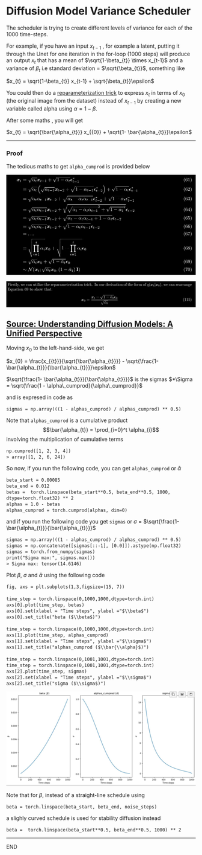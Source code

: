 # Diffusion Model Variance Scheduler

The scheduler is trying to create different levels of variance for each of the 1000 time-steps.

  
For example, if you have an input $x_{t-1}$ , for example a latent, putting it through the Unet for one iteration in the for-loop (1000 steps) will produce an output $x_{t}$ that has a mean of $\sqrt{1-\beta_{t}} \times x_{t-1}$ and a variance of $\beta_{t}$ i.e standard deviation = $\sqrt{\beta_{t}}$,   something like   

$x_{t} = \sqrt{1-\beta_{t}} x_{t-1} + \sqrt{\beta_{t}}\epsilon$  
  
You could then do a [reparameterization trick](https://lilianweng.github.io/posts/2018-08-12-vae/#reparameterization-trick) to express $x_{t}$ in terms of $x_{0}$ (the original image from the dataset) instead of $x_{t-1}$ by creating a new variable called alpha using $\alpha = 1 - \beta$.  



After some maths , you will get 
  
$x_{t} = \sqrt{\bar{\alpha_{t}}} x_{{0}} + \sqrt{1- \bar{\alpha_{t}}}\epsilon$  

---
### Proof


The tedious maths to get `alpha_cumprod` is provided below      

![beta proof](images/beta_proof.jpg)  

![beta proof](images/eq115.jpg)  

[Source: Understanding Diffusion Models: A Unified Perspective](https://arxiv.org/abs/2208.11970)  
---  

  
Moving $x_{{0}}$ to the left-hand-side, we get

$x_{0} =  \frac{x_{{t}}}{\sqrt{\bar{\alpha_{t}}}}  - \sqrt{\frac{1- \bar{\alpha_{t}}}{\bar{\alpha_{t}}}}\epsilon$   


$\sqrt{\frac{1- \bar{\alpha_{t}}}{\bar{\alpha_{t}}}}$ is the sigmas $*\Sigma = \sqrt{\frac{1 - \alpha\_cumprod}{\alpha\_cumprod}}$


and is expresed in code as

```
sigmas = np.array(((1 - alphas_cumprod) / alphas_cumprod) ** 0.5)
```

Note that `alphas_cumprod` is a cumulative product  $$\bar{\alpha_{t}} = \prod_{i=0}^t \alpha_{i}$$ involving the multiplication of cumulative terms 

```
np.cumprod([1, 2, 3, 4])
> array([1, 2, 6, 24])
```




So now, if you run the following code, you can get `alphas_cumprod` or $\bar{\alpha}$
```
beta_start = 0.00085
beta_end = 0.012
betas =  torch.linspace(beta_start**0.5, beta_end**0.5, 1000, dtype=torch.float32) ** 2
alphas = 1.0 - betas
alphas_cumprod = torch.cumprod(alphas, dim=0)
```
and if you run the following code you get `sigmas` or $\sigma$ =  $\sqrt{\frac{1- \bar{\alpha_{t}}}{\bar{\alpha_{t}}}}$

```
sigmas = np.array(((1 - alphas_cumprod) / alphas_cumprod) ** 0.5)
sigmas = np.concatenate([sigmas[::-1], [0.0]]).astype(np.float32)
sigmas = torch.from_numpy(sigmas)
print("Sigma max:", sigmas.max())
> Sigma max: tensor(14.6146)
```


Plot $\beta$, $\sigma$  and $\bar{\alpha}$ using the following code
```
fig, axs = plt.subplots(1,3,figsize=(15, 7))

time_step = torch.linspace(0,1000,1000,dtype=torch.int)
axs[0].plot(time_step, betas)
axs[0].set(xlabel = "Time steps", ylabel ="$\\beta$")
axs[0].set_title("beta ($\\beta$)")

time_step = torch.linspace(0,1000,1000,dtype=torch.int)
axs[1].plot(time_step, alphas_cumprod)
axs[1].set(xlabel = "Time steps", ylabel ="$\\sigma$")
axs[1].set_title("alphas_cumprod ($\\bar{\\alpha}$)")

time_step = torch.linspace(0,1001,1001,dtype=torch.int)
time_step = torch.linspace(0,1001,1001,dtype=torch.int)
axs[2].plot(time_step, sigmas)
axs[2].set(xlabel = "Time steps", ylabel ="$\\sigma$")
axs[2].set_title("sigma ($\\sigma$)")
```
![](images/beta_alpha.jpg)







Note that for $\beta$, instead of a straight-line schedule using
```
beta = torch.linspace(beta_start, beta_end, noise_steps)
```
a slighly curved schedule is used for stability diffusion instead
```
beta =  torch.linspace(beta_start**0.5, beta_end**0.5, 1000) ** 2
```

---
END
